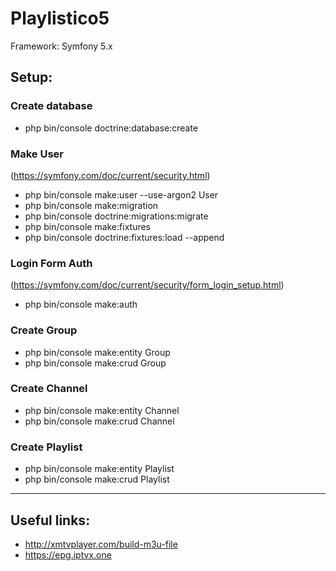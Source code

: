 # Playlistico5

Framework: Symfony 5.x

## Setup:
### Create database
- php bin/console doctrine:database:create

### Make User
(https://symfony.com/doc/current/security.html)
- php bin/console make:user --use-argon2 User
- php bin/console make:migration
- php bin/console doctrine:migrations:migrate
- php bin/console make:fixtures
- php bin/console doctrine:fixtures:load --append

### Login Form Auth
(https://symfony.com/doc/current/security/form_login_setup.html)
- php bin/console make:auth

### Create Group
- php bin/console make:entity Group
- php bin/console make:crud Group

### Create Channel
- php bin/console make:entity Channel
- php bin/console make:crud Channel

### Create Playlist
- php bin/console make:entity Playlist
- php bin/console make:crud Playlist


---
## Useful links:
- http://xmtvplayer.com/build-m3u-file
- https://epg.iptvx.one